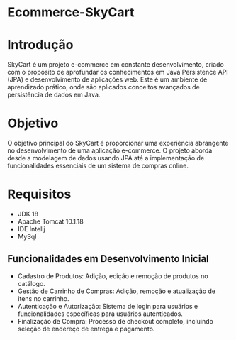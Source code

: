 # Ecommerce-SkyCart

# Introdução
SkyCart é um projeto e-commerce em constante desenvolvimento, criado com o propósito de aprofundar os conhecimentos em Java Persistence API (JPA) e desenvolvimento de aplicações web. Este é um ambiente de aprendizado prático, onde são aplicados conceitos avançados de persistência de dados em Java.

# Objetivo
O objetivo principal do SkyCart é proporcionar uma experiência abrangente no desenvolvimento de uma aplicação e-commerce. O projeto aborda desde a modelagem de dados usando JPA até a implementação de funcionalidades essenciais de um sistema de compras online.

# Requisitos
- JDK 18
- Apache Tomcat 10.1.18
- IDE Intellj
- MySql

## Funcionalidades em Desenvolvimento Inicial

- Cadastro de Produtos: Adição, edição e remoção de produtos no catálogo.
- Gestão de Carrinho de Compras: Adição, remoção e atualização de itens no carrinho.
- Autenticação e Autorização: Sistema de login para usuários e funcionalidades específicas para usuários autenticados.
- Finalização de Compra: Processo de checkout completo, incluindo seleção de endereço de entrega e pagamento.
